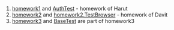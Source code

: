 <html>
    <head>
        <link href="https://cdn.jsdelivr.net/npm/bootstrap@5.3.0/dist/css/bootstrap.min.css" rel="stylesheet" integrity="sha384-9ndCyUaIbzAi2FUVXJi0CjmCapSmO7SnpJef0486qhLnuZ2cdeRhO02iuK6FUUVM" crossorigin="anonymous">
    </head>
    <body>
        <ol>
            <li> <a class="nav-link " href="main/java/learning/homework1">homework1</a> and <a href="test/java/homework1.AuthTests.java">AuthTest</a> - homework of Harut</li>
            <li> <a class="nav-link" href="main/java/learning/homework2">homework2</a> and <a href="test/java/homework2.TestBrowser.java">homework2.TestBrowser</a> - homework of Davit</li>
            <li><a href="test/java/homework3" class="nav-link">homework3</a> and <a href="test/java/BaseTest" class="nav-link">BaseTest</a> are part of homework3 </li>
        </ol>
    </body>
</html>
